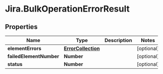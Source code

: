 # Jira.BulkOperationErrorResult

## Properties

Name | Type | Description | Notes
------------ | ------------- | ------------- | -------------
**elementErrors** | [**ErrorCollection**](ErrorCollection.md) |  | [optional] 
**failedElementNumber** | **Number** |  | [optional] 
**status** | **Number** |  | [optional] 


